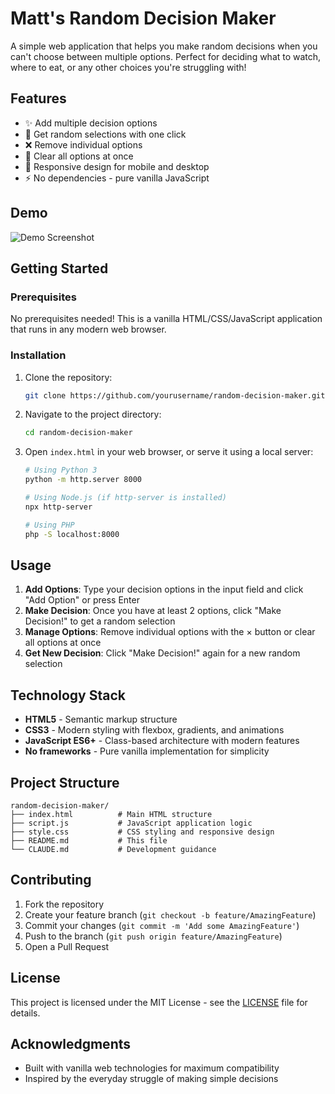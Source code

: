 # Matt's Random Decision Maker

A simple web application that helps you make random decisions when you can't choose between multiple options. Perfect for deciding what to watch, where to eat, or any other choices you're struggling with!

## Features

- ✨ Add multiple decision options
- 🎲 Get random selections with one click
- ❌ Remove individual options
- 🧹 Clear all options at once
- 📱 Responsive design for mobile and desktop
- ⚡ No dependencies - pure vanilla JavaScript

## Demo

![Demo Screenshot](demo.png)

## Getting Started

### Prerequisites

No prerequisites needed! This is a vanilla HTML/CSS/JavaScript application that runs in any modern web browser.

### Installation

1. Clone the repository:
   ```bash
   git clone https://github.com/yourusername/random-decision-maker.git
   ```

2. Navigate to the project directory:
   ```bash
   cd random-decision-maker
   ```

3. Open `index.html` in your web browser, or serve it using a local server:
   ```bash
   # Using Python 3
   python -m http.server 8000
   
   # Using Node.js (if http-server is installed)
   npx http-server
   
   # Using PHP
   php -S localhost:8000
   ```

## Usage

1. **Add Options**: Type your decision options in the input field and click "Add Option" or press Enter
2. **Make Decision**: Once you have at least 2 options, click "Make Decision!" to get a random selection
3. **Manage Options**: Remove individual options with the × button or clear all options at once
4. **Get New Decision**: Click "Make Decision!" again for a new random selection

## Technology Stack

- **HTML5** - Semantic markup structure
- **CSS3** - Modern styling with flexbox, gradients, and animations
- **JavaScript ES6+** - Class-based architecture with modern features
- **No frameworks** - Pure vanilla implementation for simplicity

## Project Structure

```
random-decision-maker/
├── index.html          # Main HTML structure
├── script.js           # JavaScript application logic
├── style.css           # CSS styling and responsive design
├── README.md           # This file
└── CLAUDE.md           # Development guidance
```

## Contributing

1. Fork the repository
2. Create your feature branch (`git checkout -b feature/AmazingFeature`)
3. Commit your changes (`git commit -m 'Add some AmazingFeature'`)
4. Push to the branch (`git push origin feature/AmazingFeature`)
5. Open a Pull Request

## License

This project is licensed under the MIT License - see the [LICENSE](LICENSE) file for details.

## Acknowledgments

- Built with vanilla web technologies for maximum compatibility
- Inspired by the everyday struggle of making simple decisions